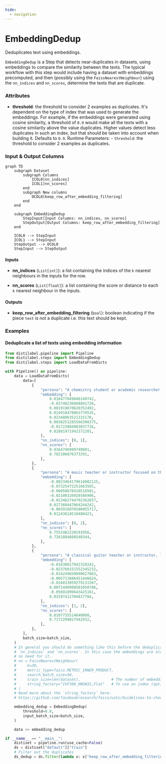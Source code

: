 ```yaml
---
hide:
  - navigation
---
```

# EmbeddingDedup

Deduplicates text using embeddings.



`EmbeddingDedup` is a Step that detects near-duplicates in datasets, using
    embeddings to compare the similarity between the texts. The typical workflow with this step
    would include having a dataset with embeddings precomputed, and then (possibly using the
    `FaissNearestNeighbour`) using the `nn_indices` and `nn_scores`, determine the texts that
    are duplicate.





### Attributes

- **threshold**: the threshold to consider 2 examples as duplicates.  It's dependent on the type of index that was used to generate the embeddings.  For example, if the embeddings were generated using cosine similarity, a threshold  of `0.9` would make all the texts with a cosine similarity above the value  duplicates. Higher values detect less duplicates in such an index, but that should  be taken into account when building it. Defaults to `0.9`.  Runtime Parameters:  - `threshold`: the threshold to consider 2 examples as duplicates.





### Input & Output Columns

``` mermaid
graph TD
	subgraph Dataset
		subgraph Columns
			ICOL0[nn_indices]
			ICOL1[nn_scores]
		end
		subgraph New columns
			OCOL0[keep_row_after_embedding_filtering]
		end
	end

	subgraph EmbeddingDedup
		StepInput[Input Columns: nn_indices, nn_scores]
		StepOutput[Output Columns: keep_row_after_embedding_filtering]
	end

	ICOL0 --> StepInput
	ICOL1 --> StepInput
	StepOutput --> OCOL0
	StepInput --> StepOutput

```


#### Inputs


- **nn_indices** (`List[int]`): a list containing the indices of the `k` nearest neighbours  in the inputs for the row.

- **nn_scores** (`List[float]`): a list containing the score or distance to each `k`  nearest neighbour in the inputs.




#### Outputs


- **keep_row_after_embedding_filtering** (`bool`): boolean indicating if the piece `text` is  not a duplicate i.e. this text should be kept.





### Examples


#### Deduplicate a list of texts using embedding information
```python
from distilabel.pipeline import Pipeline
from distilabel.steps import EmbeddingDedup
from distilabel.steps import LoadDataFromDicts

with Pipeline() as pipeline:
    data = LoadDataFromDicts(
        data=[
            {
                "persona": "A chemistry student or academic researcher interested in inorganic or physical chemistry, likely at an advanced undergraduate or graduate level, studying acid-base interactions and chemical bonding.",
                "embedding": [
                    0.018477669046149742,
                    -0.03748236608841726,
                    0.001919870620352492,
                    0.024918478063770535,
                    0.02348063521315178,
                    0.0038251285566308375,
                    -0.01723884983037716,
                    0.02881971942372201,
                ],
                "nn_indices": [0, 1],
                "nn_scores": [
                    0.9164746999740601,
                    0.782106876373291,
                ],
            },
            {
                "persona": "A music teacher or instructor focused on theoretical and practical piano lessons.",
                "embedding": [
                    -0.0023464179614082125,
                    -0.07325472251663565,
                    -0.06058678419516501,
                    -0.02100326928586996,
                    -0.013462744792362657,
                    0.027368447064244242,
                    -0.003916070100455717,
                    0.01243614518480423,
                ],
                "nn_indices": [0, 2],
                "nn_scores": [
                    0.7552462220191956,
                    0.7261884808540344,
                ],
            },
            {
                "persona": "A classical guitar teacher or instructor, likely with experience teaching beginners, who focuses on breaking down complex music notation into understandable steps for their students.",
                "embedding": [
                    -0.01630817942328242,
                    -0.023760151552345232,
                    -0.014249650090627883,
                    -0.005713686451446624,
                    -0.016033059279131567,
                    0.0071440908501058786,
                    -0.05691099643425161,
                    0.01597412704817784,
                ],
                "nn_indices": [1, 2],
                "nn_scores": [
                    0.8107735514640808,
                    0.7172299027442932,
                ],
            },
        ],
        batch_size=batch_size,
    )
    # In general you should do something like this before the deduplication step, to obtain the
    # `nn_indices` and `nn_scores`. In this case the embeddings are already normalized, so there's
    # no need for it.
    # nn = FaissNearestNeighbour(
    #     k=30,
    #     metric_type=faiss.METRIC_INNER_PRODUCT,
    #     search_batch_size=50,
    #     train_size=len(dataset),              # The number of embeddings to use for training
    #     string_factory="IVF300_HNSW32,Flat"   # To use an index (optional, maybe required for big datasets)
    # )
    # Read more about the `string_factory` here:
    # https://github.com/facebookresearch/faiss/wiki/Guidelines-to-choose-an-index

    embedding_dedup = EmbeddingDedup(
        threshold=0.8,
        input_batch_size=batch_size,
    )

    data >> embedding_dedup

if __name__ == "__main__":
    distiset = pipeline.run(use_cache=False)
    ds = distiset["default"]["train"]
    # Filter out the duplicates
    ds_dedup = ds.filter(lambda x: x["keep_row_after_embedding_filtering"])
```




